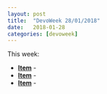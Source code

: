 ```yaml
---
layout: post
title:  "DevoWeek 28/01/2018"
date:   2018-01-28
categories: [devoweek]
---
```


This week:

* **[Item]()** - 
* **[Item]()** - 
* **[Item]()** - 
                            